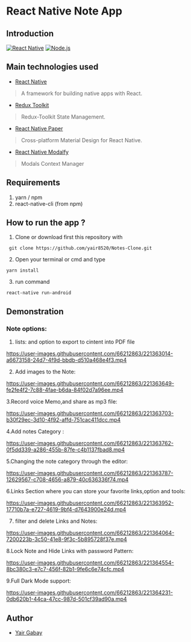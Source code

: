 # React Native Note App

## Introduction
[![React Native](https://img.shields.io/badge/React%20Native-0.70.6-blue.svg?style=rounded-square)](https://facebook.github.io/react-native/)
[![Node.js](https://img.shields.io/badge/Node.js-v.16.19.0-green.svg?style=rounded-square)](https://nodejs.org/)

## Main technologies used
- [React Native](https://github.com/facebook/react-native)
> A framework for building native apps with React.

- [Redux Toolkit](https://github.com/reduxjs/redux-toolkit)
> Redux-Toolkit State Management.

- [React Native Paper](https://github.com/callstack/react-native-paper)
> Cross-platform Material Design for React Native.

- [React Native Modalfy](https://github.com/colorfy-software/react-native-modalfy)
> Modals Context Manager


## Requirements
1. yarn / npm
2. react-native-cli (from npm)

## How to run the app ?
1. Clone or download first this repository with 
```
 git clone https://github.com/yair8520/Notes-Clone.git
```
2. Open your terminal or cmd and type
```
yarn install
```
3. run command
```
react-native run-android
```

## Demonstration

### Note options:
1. lists:  and option to export to cintent into PDF file

https://user-images.githubusercontent.com/66212863/221363014-a6673158-24d7-4f9d-bbdb-d510a468e4f3.mp4

2. Add images to the Note:

https://user-images.githubusercontent.com/66212863/221363649-fe2fe4f2-7c88-4fae-b6da-84f02d7a96ee.mp4

3.Record voice Memo,and share as mp3 file:

https://user-images.githubusercontent.com/66212863/221363703-b30f29ec-3d10-4f92-affd-751cac411dcc.mp4

4.Add notes Category :

https://user-images.githubusercontent.com/66212863/221363762-0f5dd339-a286-455b-87fe-c4b1137fbad8.mp4

5.Changing the note category through the editor:

https://user-images.githubusercontent.com/66212863/221363787-12629567-c708-4656-a879-40c636336f74.mp4

6.Links Section where you can store your favorite links,option and tools:

https://user-images.githubusercontent.com/66212863/221363952-17710b7a-e727-4619-9bf4-d7643900e24d.mp4

7. filter and delete Links and Notes:

https://user-images.githubusercontent.com/66212863/221364064-7200223b-3c50-41e8-9f3c-5b895728f37e.mp4

8.Lock Note and Hide Links with password Pattern:

https://user-images.githubusercontent.com/66212863/221364554-8bc380c3-e7c7-456f-82b1-9fe6c6e74cfc.mp4

9.Full Dark Mode support:

https://user-images.githubusercontent.com/66212863/221364231-0db620b1-44ca-47cc-987d-501cf39ad90a.mp4




 
## Author
* [Yair Gabay](https://github.com/Yair8520)

